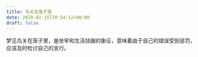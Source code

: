 ```yaml
---
title: 鸟关在笼子里
date: 2020-02-15T20:54:12+08:00
draft: false
---
```


梦见鸟关在笼子里，是坐牢和生活拮据的象征，意味着由于自己的错误受到惩罚，应该及时检讨自己的言行。

